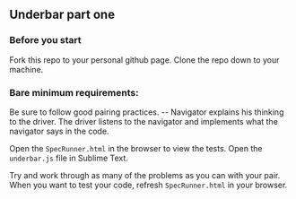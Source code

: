 ## Underbar part one

### Before you start

Fork this repo to your personal github page. Clone the repo down to your machine.

### Bare minimum requirements:

Be sure to follow good pairing practices. -- Navigator explains his thinking to the driver. The driver listens to the navigator and implements what the navigator says in the code.

Open the `SpecRunner.html` in the browser to view the tests.
Open the `underbar.js` file in Sublime Text.

Try and work through as many of the problems as you can with your pair.
When you want to test your code, refresh `SpecRunner.html` in your browser.
